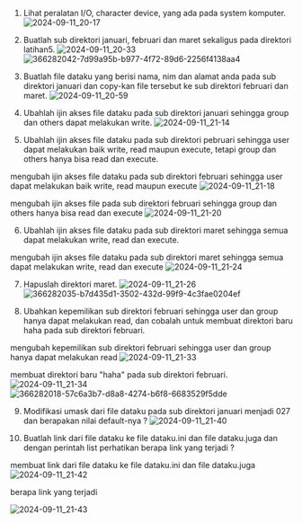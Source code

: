 1. Lihat peralatan I/O, character device, yang ada pada system komputer. 
![2024-09-11_20-17](https://github.com/user-attachments/assets/b98b6519-0b96-46e2-9151-4eb2f6c38ba6)

2. Buatlah sub direktori januari, februari dan maret sekaligus pada direktori latihan5. 
![2024-09-11_20-33](https://github.com/user-attachments/assets/dbef044b-bf8e-4de2-bba3-79a855b6220a)
![366282042-7d99a95b-b977-4f72-89d6-2256f4138aa4](https://github.com/user-attachments/assets/74f40b0a-99ba-4593-9d73-280148829f5c)
3. Buatlah file dataku yang berisi nama, nim dan alamat anda pada sub direktori januari
dan copy-kan file tersebut ke sub direktori februari dan maret.
![2024-09-11_20-59](https://github.com/user-attachments/assets/26eeb508-2344-497a-9991-33e990c0b743)
 
4. Ubahlah ijin akses file dataku pada sub direktori januari sehingga group dan others 
dapat melakukan write. 
![2024-09-11_21-14](https://github.com/user-attachments/assets/9fbbf04e-54a2-4e96-83af-5ba87e3c9acd)


5. Ubahlah ijin akses file dataku pada sub direktori pebruari sehingga user dapat 
melakukan baik write, read maupun execute, tetapi group dan others hanya bisa read 
dan execute. 

mengubah ijin akses file dataku pada sub direktori februari sehingga user dapat 
melakukan baik write, read maupun execute
![2024-09-11_21-18](https://github.com/user-attachments/assets/d6d21165-15ee-4e99-b4f1-8e47d11ae3f4)


mengubah ijin akses file pada sub direktori februari sehingga group dan others hanya bisa read 
dan execute
![2024-09-11_21-20](https://github.com/user-attachments/assets/dc1e202d-a4c1-457e-9c19-7a6b4d5df650)

6. Ubahlah ijin akses file dataku pada sub direktori maret sehingga semua dapat 
melakukan write, read dan execute.


mengubah ijin akses file dataku pada sub direktori maret sehingga semua dapat 
melakukan write, read dan execute
![2024-09-11_21-24](https://github.com/user-attachments/assets/6068e8d2-9d9e-4f2a-843e-770eeda3a9b4)

7. Hapuslah direktori maret.
![2024-09-11_21-26](https://github.com/user-attachments/assets/a56865c8-cb8c-400b-91c0-017ce8cfd49e)
![366282035-b7d435d1-3502-432d-99f9-4c3fae0204ef](https://github.com/user-attachments/assets/c177c2ce-cc06-49c5-bf2c-94996fdeb20b)

8. Ubahkan kepemilikan sub direktori februari sehingga user dan group hanya dapat 
melakukan read, dan cobalah untuk membuat direktori baru haha pada sub direktori 
februari.

mengubah kepemilikan sub direktori februari sehingga user dan group hanya dapat 
melakukan read
![2024-09-11_21-33](https://github.com/user-attachments/assets/0ea4aa39-cb14-42ba-9871-88a254ed75d0)

membuat direktori baru "haha" pada sub direktori 
februari.
![2024-09-11_21-34](https://github.com/user-attachments/assets/738a6d77-6804-49e6-92f8-778f79e3311e)
![366282018-57c6a3b7-d8a8-4274-b6f8-6683529f5dde](https://github.com/user-attachments/assets/aeb446f5-ca7c-4ac1-ab39-4f4c0da0d573)

9. Modifikasi umask dari file dataku pada sub direktori januari menjadi 027 dan berapakan 
nilai default-nya ? 
![2024-09-11_21-40](https://github.com/user-attachments/assets/03776843-f0d4-4eb1-a93a-edadff00d1ba)

10. Buatlah link dari file dataku ke file dataku.ini dan file dataku.juga dan dengan perintah 
list perhatikan berapa link yang terjadi ?

membuat link dari file dataku ke file dataku.ini dan file dataku.juga
![2024-09-11_21-42](https://github.com/user-attachments/assets/b953fc98-5868-4c58-878e-18dda36cf673)

berapa link yang terjadi

![2024-09-11_21-43](https://github.com/user-attachments/assets/8cc2dcc1-b169-45d3-8a9b-3a77604bb65c)


